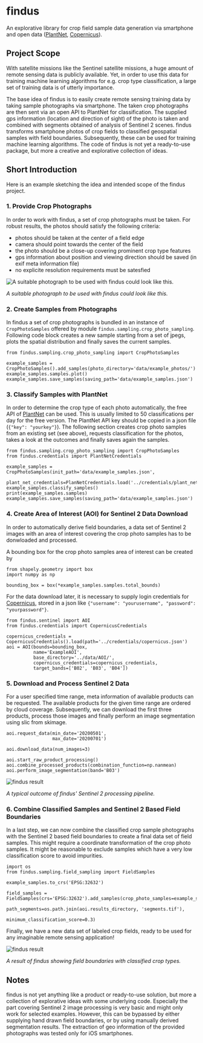 # findus

An explorative library for crop field sample data generation via smartphone and open data ([PlantNet](https://plantnet.org/), [Copernicus](https://www.copernicus.eu/)).

## Project Scope

With satellite missions like the Sentinel satellite missions, a huge amount of remote sensing data is publicly available. Yet, in order to use this data for training machine learning algorithms for e.g. crop type classification, a large set of training data is of utterly importance. 

The base idea of findus is to easily create remote sensing training data by taking sample photographs via smartphone. The taken crop photographs are then sent via an open API to PlantNet for classification. The supplied gps information (location and direction of sight) of the photo is taken and combined with segments obtained of analysis of Sentinel 2 scenes. findus transforms smartphone photos of crop fields to classified geospatial samples with field boundaries. Subsequently, these can be used for training machine learning algorithms. The code of findus is not yet a ready-to-use package, but more a creative and explorative collection of ideas.

## Short Introduction

Here is an example sketching the idea and intended scope of the findus project. 

### 1. Provide Crop Photographs

In order to work with findus, a set of crop photographs must be taken. For robust results, the photos should satisfy the following criteria:
* photos should be taken at the center of a field edge
* camera should point towards the center of the field
* the photo should be a close-up covering prominent crop type features
* gps information about position and viewing direction should be saved (in exif meta information file)
* no explicite resolution requirements must be satesfied

![A suitable photograph to be used with findus could look like this.](docs/figures/crop_photo_example.png)

*A suitable photograph to be used with findus could look like this.*

### 2. Create Samples from Photographs

In findus a set of crop photographs is bundled in an instance of `CropPhotoSamples` offered by module `findus.sampling.crop_photo_sampling`. Following code block creates a new sample starting from a set of jpegs, plots the spatial distribution and finally saves the current samples.

```
from findus.sampling.crop_photo_sampling import CropPhotoSamples

example_samples = CropPhotoSamples().add_samples(photo_directory='data/example_photos/')
example_samples.samples.plot()
example_samples.save_samples(saving_path='data/example_samples.json')
```

### 3. Classify Samples with PlantNet

In order to determine the crop type of each photo automatically, the free API of [PlantNet](https://plantnet.org/) can be used. This is usually limited to 50 classifications per day for the free version. The PlantNet API key should be copied in a json file (`{"key": "yourkey"}`). The following section creates crop photo samples from an existing set (see above), requests classification for the photos, takes a look at the outcomes and finally saves again the samples.
```
from findus.sampling.crop_photo_sampling import CropPhotoSamples
from findus.credentials import PlantNetCredentials

example_samples = CropPhotoSamples(init_path='data/example_samples.json', 
                                   plant_net_credentials=PlanNetCredentials.load('../credentials/plant_net.json'))
example_samples.classify_samples()                               
print(example_samples.samples)
example_samples.save_samples(saving_path='data/example_samples.json')
```

### 4. Create Area of Interest (AOI) for Sentinel 2 Data Download

In order to automatically derive field boundaries, a data set of Sentinel 2 images with an area of interest covering the crop photo samples has to be donwloaded and processed. 

A bounding box for the crop photo samples area of interest can be created by

```
from shapely.geometry import box
import numpy as np

bounding_box = box(*example_samples.samples.total_bounds)
```

For the data download later, it is necessary to supply login credentials for [Copernicus](https://www.copernicus.eu/), stored in a json like `{"username": "yourusername", "password": "yourpassword"}`.

```
from findus.sentinel import AOI
from findus.credentials import CopernicusCredentials

copernicus_credentials = CopernicusCredentials().load(path='../credentials/copernicus.json')
aoi = AOI(bounds=bounding_box,
          name='ExampleAOI',
          base_directory='../data/AOI/',
          copernicus_credentials=copernicus_credentials,
          target_bands=['B02', 'B03', 'B04'])
```

### 5. Download and Process Sentinel 2 Data

For a user specified time range, meta information of available products can be requested. The available products for the given time range are ordered by cloud coverage. Subsequently, we can download the first three products, process those images and finally perform an image segmentation using slic from skimage.

```
aoi.request_data(min_date='20200501',
                 max_date='20200701')

aoi.download_data(num_images=3)

aoi.start_raw_product_processing()
aoi.combine_processed_products(combination_function=np.nanmean)
aoi.perform_image_segmentation(band='B03')
```

![findus result](docs/figures/sentinel2_example.png)

*A typical outcome of findus' Sentinel 2 processing pipeline.*

### 6. Combine Classified Samples and Sentinel 2 Based Field Boundaries

In a last step, we can now combine the classified crop sample photographs with the Sentinel 2 based field boundaries to create a final data set of field samples. This might require a coordinate transformation of the crop photo samples. It might be reasonable to exclude samples which have a very low classification score to avoid impurities.

```
import os
from findus.sampling.field_sampling import FieldSamples

example_samples.to_crs('EPSG:32632')

field_samples = FieldSamples(crs='EPSG:32632').add_samples(crop_photo_samples=example_samples,
                                                           path_segments=os.path.join(aoi.results_directory, 'segments.tif'),
                                                           minimum_classification_score=0.3)
```

Finally, we have a new data set of labeled crop fields, ready to be used for any imaginable remote sensing application!

![findus result](docs/figures/field_samples_example.png)

*A result of findus showing field boundaries with classified crop types.*

## Notes

findus is not yet anything like a product or ready-to-use solution, but more a collection of explorative ideas with some underlying code. Especially the part covering Sentinel 2 image processing is very basic and might only work for selected examples. However, this can be bypassed by either supplying hand drawn field boundaries, or by using manually derived segmentation results.
The extraction of geo information of the provided photographs was tested only for iOS smartphones.
